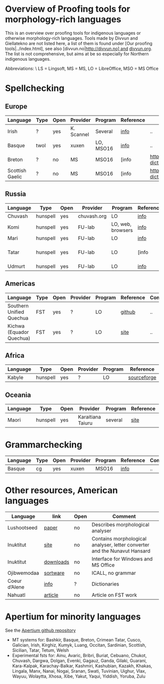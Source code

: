 Overview of Proofing tools for morphology-rich languages
========================================================


This is an overview over proofing tools for indigenous languages or otherwise morphology-rich languages. Tools made by Divvun and Giellatekno are not listed here, a list of them is found under [Our proofing tools|../index.html], see also [divvun.no|http://divvun.no] and [divvun.org](http://divvun.org). The list is not comprehensive, but aims at be so especially for Northern indigenous languages.


Abbreviations: \\
LS = Lingsoft, MS = MS, LO = LibreOffice‚ MSO = MS Office


# Spellchecking


##  Europe


|   Language | Type | Open | Provider | Program       | Reference | Comment
| --- | --- | --- | --- | --- | --- | --- 
|  Irish     | ?   |  yes   | K. Scannel  | Several  | [info](https://cadhan.com/gramadoir/) | ..
|  Basque    | twol |  yes   | xuxen  | LO, MSO16  | [info](http://xuxen.eus/eu/home)  | ..
|  Breton    | ?   |  no   | MS  | MSO16  | [info|https://extensions.libreoffice.org/extensions/spellchecking-dictionary-for-breton-language], [site](http://forum.linux.org.ba) | ..
|  Scottish Gaelic    | ?   |  no   | MS  | MSO16  | [info|https://extensions.libreoffice.org/extensions/spellchecking-dictionary-for-breton-language], [site](http://forum.linux.org.ba) | ..


##  Russia

|   Language | Type | Open | Provider | Program       | Reference | Comment
| --- | --- | --- | --- | --- | --- | --- 
|  Chuvash    | hunspell   |  yes   | chuvash.org  | LO  | [info](http://hunspell.chv.su/download.shtml) | ..
|  Komi    | hunspell   |  yes   | FU-lab  | LO, web, browsers  | [info](http://wiki.fu-lab.ru/index.php/Проверка_правописания_коми_языка) | ..
|  Mari    | hunspell   |  yes   | FU-lab  | LO  | [info](http://wiki.fu-lab.ru/index.php/Проверка_правописания_марийского_языка) | ..
|  Tatar    | hunspell   |  yes   | FU-lab  | LO  | [info|http://fu-lab.ru/pravopisanie],  [download](https://code.google.com/archive/p/fu-lab/downloads) | ..
|  Udmurt    | hunspell   |  yes   | FU-lab  | LO  | [info](http://wiki.fu-lab.ru/index.php/Проверка_правописания_удмуртского_языка) | ..


##  Americas

|   Language | Type | Open | Provider | Program       | Reference | Comment
| --- | --- | --- | --- | --- | --- | --- 
|  Southern Unified Quechua  | FST   |  yes   | ?  | LO  | [github](https://github.com/hinantin/LibreOfficePlugin/releases/tag/v0.3-beta.3) | ..
|  Kichwa (Equador Quechua)  | FST   |  yes   | ?  | LO  | [site](https://www.proz.com/profile/1399823) | ..


##  Africa

|   Language | Type | Open | Provider | Program       | Reference | Comment
| --- | --- | --- | --- | --- | --- | --- 
|  Kabyle  | hunspell   |  yes   | ?  | LO  | [sourceforge](https://sourceforge.net/projects/tiranteqbaylit/) | ..


##  Oceania

|   Language | Type | Open | Provider | Program       | Reference | Comment
| --- | --- | --- | --- | --- | --- | --- 
|  Maori  | hunspell   |  yes   | Karaitiana Taiuru  | several  | [site](http://www.taiuru.maori.nz/publications/digital-tools/te-ngutu-kura/) | ..






# Grammarchecking


|   Language | Type | Open | Provider | Program       | Reference | Comment
| --- | --- | --- | --- | --- | --- | --- 
|  Basque    | cg  |  yes   | xuxen | MSO16  | [info](http://xuxen.eus/eu/home)  | ..




# Other resources, American languages


|   Language | link | Open | Comment
| --- | --- | --- | --- 
|  Lushootseed    | [paper](https://faculty.washington.edu/ebender/papers/AU-guest-lecture.pdf)  |  no   | Describes morphological analyser
|  Inuktitut    | [site](http://inuktitutcomputing.ca)  |  no   | Contains morphological analyser, letter converter and the Nunavut Hansard
|  Inuktitut | [downloads](http://www.pirurvik.ca/productions/microsoft/downloads) | no | Interface for Windows and MS Office
|  Ojibwemodaa | [sortware](https://birchbarkbooks.com/all-online-titles/ojibwemodaa-software) | no | ICALL, no grammar
|  Coeur d’Alene | [info](http://academic.uprm.edu/~sbischoff/COLRC/) | ? | Dictionaries
|  Nahuatl | [article](https://pdfs.semanticscholar.org/263c/394f870f31f92c5eb69966bd1008499cc90d.pdf) | no | Article on FST work


# Apertium for minority languages

See the [Apertium github repository](https://github.com/apertium)

* MT systems for: Bashkir, Basque, Breton, Crimean Tatar, Cusco, Galician, Irish, Kirghiz, Kumyk, Luang, Occitan, Sardinian, Scottish, Sicilian, Tatar, Tetum, Welsh
* Experimental fsts for: Ainu, Avaric, Bribri, Buriat, Cebuano, Chukot, Chuvash, Dargwa, Dolgan, Evenki, Gagauz, Ganda, Gilaki, Guarani, Kara-Kalpak, Karachay-Balkar, Kashmiri, Kashubian, Kazakh, Khakas, Lingala, Manx, Nanai, Nogai, Sranan, Swati, Tuvinian, Uighur, Vlax, Wayuu, Wolaytta, Xhosa, Xibe, Yakut, Yaqui, Yiddish, Yoruba, Zulu




